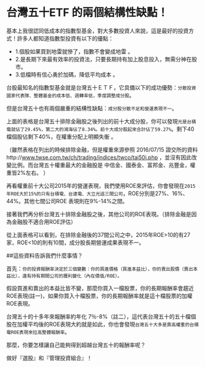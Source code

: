 # 台灣五十ETF 的兩個結構性缺點！


基本上我很認同低成本的指數型基金，對大多數投資人來說，這是最好的投資方式！許多人都知道指數型投資有以下的優點：

- 1.個股如果買到地雷就慘了，指數不會變成地雷 。
- 2.是長期下來最有效率的投資法，只要長期持有加上股息投入，無需分神在股市。
- 3.低檔時有信心勇於加碼，降低平均成本 。

台股最知名的指數型基金就是台灣五十ＥＴＦ，它具備以下的成功優勢：`分散投資國家代表隊、整體基金的成本低、週轉率低，季度調整成分股`。

但是台灣五十也有兩個嚴重的結構性缺點：`成分股分散不足和營運表現不一`。


上面的表格是台灣五十排除金融股之後列出的前十大成分股，你可以發現`光是台積電就佔了29.45%，第二大的鴻海佔了8.34%。前十大成分股起來合計佔了59.27%`。剩下40檔個股佔剩下40%，在權重分配上明顯失衡 。

（雖然表格在列出的時候排除金融，但是權重來源參照 2016/07/15 證交所的資料http://www.twse.com.tw/ch/trading/indices/twco/tai50i.php ，並沒有因此改變比例。而台灣五十權重最大的金融股是 中信金、國泰金、富邦金、兆豐金，權重皆2%左右。 ）

再看權重前十大公司2015年的營運表現，我們使用ROE來評估，你會發現在`2015年ROE大於15%的只有台積電、台達電、大立光這三間公司`，ROE分別是27%、16%、44%。其他七間公司ROE 表現則在9%-14%之間。

 

接著我們再分析台灣五十排除金融股之後，其他公司的ROE表現。（排除金融是因為金融股不適合用ROE評估）

從上面表格可以看到，在排除金融後的37間公司之中，2015年ROE>10的有27家，ROE<10的則有10間，成分股長期營運成果表現不一。

 

##這些資料告訴我們什麼事情？

 

首先：`你的投資報酬率決定於三個變數：你的買進價格（買進本益比），你的賣出股價（賣出本益比），還有持有期間公司的獲利變化（內在價值/ROE）。`

假設買進和賣出的本益比皆不變，那麼你買入一檔股票，你的長期報酬率會趨近 ROE表現(註一)，如果你買入十檔股票，你的長期報酬率就是這十檔股票的加權ROE表現。

台灣五十的十多年來報酬率約年化 7％-8%（註二），這代表台灣五十的五十檔個股在加權平均後的ROE表現大約就是如此，你也會發現`台灣五十大多是靠高權重的台積電ROE表現來拉高整體報酬率`。

 

那麼，你要怎樣讓自己能夠得到超越台灣五十的報酬率呢？

做好『選股』和『管理投資組合』！ 